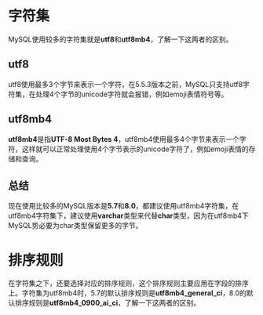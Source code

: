 # 字符集
MySQL使用较多的字符集就是**utf8**和**utf8mb4**，了解一下这两者的区别。
## utf8
utf8使用最多3个字节来表示一个字符，在5.5.3版本之前，MySQL只支持utf8字符集，在处理4个字节的unicode字符就会报错，例如emoji表情符号等。
## utf8mb4
**utf8mb4**是指**UTF-8 Most Bytes 4**，utf8mb4使用最多4个字节来表示一个字符，这样就可以正常处理使用4个字节表示的unicode字符了，例如emoji表情的存储和查询。
## 总结
现在使用比较多的MySQL版本是**5.7**和**8.0**，都建议使用utf8mb4字符集，在utf8mb4字符集下，建议使用**varchar**类型来代替**char**类型，因为在utf8mb4下MySQL势必要为char类型保留更多的字节。
# 排序规则
在字符集之下，还要选择对应的排序规则，这个排序规则主要应用在字段的排序上。字符集为utf8mb4时，5.7的默认排序规则是**utf8mb4_general_ci**，8.0的默认排序规则是**utf8mb4_0900_ai_ci**，了解一下这两者的区别。
